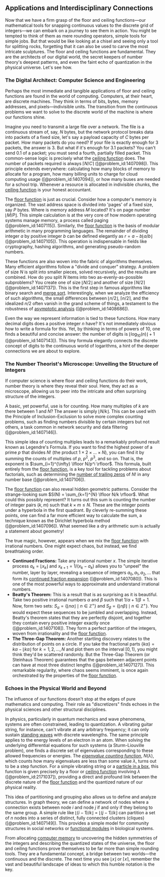 ## Applications and Interdisciplinary Connections

Now that we have a firm grasp of the floor and ceiling functions—our mathematical tools for snapping continuous values to the discrete grid of integers—we can embark on a journey to see them in action. You might be tempted to think of them as mere rounding operators, simple tools for simple jobs. But that would be like looking at a chisel and seeing only a tool for splitting rocks, forgetting that it can also be used to carve the most intricate sculptures. The floor and ceiling functions are fundamental. They are the architects of our digital world, the secret keepers of number theory's deepest patterns, and even the faint echo of quantization in the physical universe. Let's see how.

### The Digital Architect: Computer Science and Engineering

Perhaps the most immediate and tangible applications of floor and ceiling functions are found in the world of computing. Computers, at their heart, are discrete machines. They think in terms of bits, bytes, memory addresses, and pixels—indivisible units. The transition from the continuous problems we want to solve to the discrete world of the machine is where our functions shine.

Imagine you need to transmit a large file over a network. The file is a continuous stream of, say, $N$ bytes, but the network protocol breaks data into packets of a fixed size, let's say a payload capacity of $C$ bytes per packet. How many packets do you need? If your file is exactly enough for 3 packets, the answer is 3. But what if it's enough for 3.1 packets? You can't send 0.1 of a packet; you must send a fourth, partially filled packet. This common-sense logic is precisely what the [ceiling function](@article_id:261966) does. The number of packets required is always $\lceil N/C \rceil$ ([@problem_id:1407098]). This principle extends everywhere: calculating how many blocks of memory to allocate for a program, how many billing units to charge for cloud computing usage ([@problem_id:1407094]), or how many buses are needed for a school trip. Whenever a resource is allocated in indivisible chunks, the [ceiling function](@article_id:261966) is your honest accountant.

The [floor function](@article_id:264879) is just as crucial. Consider how a computer's memory is organized. The vast address space is divided into 'pages' of a fixed size, say $P$ bytes. Where is memory address $M$ located? It's on page number $\lfloor M/P \rfloor$. This simple calculation is at the very core of how modern operating systems manage memory, a process called paging ([@problem_id:1407115]). Similarly, the [floor function](@article_id:264879) is the basis of modular arithmetic in many programming languages. The remainder of dividing integer $a$ by positive integer $b$ can be defined elegantly as $r = a - b\lfloor a/b \rfloor$ ([@problem_id:1407105]). This operation is indispensable in fields like cryptography, hashing algorithms, and generating pseudo-random numbers.

These functions are also woven into the fabric of algorithms themselves. Many efficient algorithms follow a "divide and conquer" strategy. A problem of size $N$ is split into smaller pieces, solved recursively, and the results are combined. How do you split $N$ items into two as-evenly-as-possible subproblems? You create one of size $\lfloor N/2 \rfloor$ and another of size $\lceil N/2 \rceil$ ([@problem_id:1407137]). This is the first step in famous algorithms like binary search and [merge sort](@article_id:633637). Interestingly, when we analyze the efficiency of such algorithms, the small differences between $\lfloor n/2 \rfloor$, $\lceil n/2 \rceil$, and the idealized $n/2$ often vanish in the grand scheme of things, a testament to the robustness of [asymptotic analysis](@article_id:159922) ([@problem_id:1408686]).

Even the way we represent information is tied to these functions. How many decimal digits does a positive integer $n$ have? It's not immediately obvious how to write a formula for this. Yet, by thinking in terms of powers of 10, one finds a beautiful and concise answer: the number of digits is $\lfloor \log_{10}(n) \rfloor + 1$ ([@problem_id:1407143]). This tiny formula elegantly connects the discrete concept of digits to the continuous world of logarithms, a hint of the deeper connections we are about to explore.

### The Number Theorist's Microscope: Unveiling the Structure of Integers

If computer science is where floor and ceiling functions do their work, number theory is where they reveal their soul. Here, they act as a microscope, allowing us to peer into the intricate and often surprising structure of the integers.

A basic, yet powerful, use is for counting. How many multiples of $k$ are there between 1 and $N$? The answer is simply $\lfloor N/k \rfloor$. This can be used with the Principle of Inclusion-Exclusion to solve more complex counting problems, such as finding numbers divisible by certain integers but not others, a task common in network security and data filtering ([@problem_id:1407146]).

This simple idea of counting multiples leads to a remarkably profound result known as Legendre's Formula. If you want to find the highest power of a prime $p$ that divides $N!$ (the product $1 \times 2 \times \dots \times N$), you can find it by summing the counts of multiples of $p$, $p^2$, $p^3$, and so on. That is, the exponent is $\sum_{i=1}^{\infty} \lfloor N/p^i \rfloor$. This formula, built entirely from the [floor function](@article_id:264879), is a key tool for tackling problems about factorials, such as determining the [number of trailing zeros](@article_id:634156) of $N!$ in any number base ([@problem_id:1407106]).

The [floor function](@article_id:264879) can also reveal hidden geometric patterns. Consider the strange-looking sum $S(N) = \sum_{k=1}^{N} \lfloor N/k \rfloor$. What could this possibly represent? It turns out this sum is counting the number of integer pairs $(k, m)$ such that $k \times m \le N$. These are the integer points under a hyperbola in the first quadrant. By cleverly re-summing these points, one can find a far more efficient way to calculate the sum, a technique known as the Dirichlet hyperbola method ([@problem_id:1407096]). What seemed like a dry arithmetic sum is actually a statement about geometry!

The true magic, however, appears when we mix the [floor function](@article_id:264879) with irrational numbers. One might expect chaos, but instead, we find breathtaking order.
*   **Continued Fractions:** Take any irrational number $x$. The simple iterative process $a_k = \lfloor x_k \rfloor$ and $x_{k+1} = 1 / (x_k - a_k)$ allows you to "unpeel" the number, layer by layer, revealing a sequence of integers $a_0, a_1, a_2, \dots$ that form its [continued fraction expansion](@article_id:635714) ([@problem_id:1407080]). This is one of the most powerful ways to approximate and understand irrational numbers.
*   **Beatty's Theorem:** This is a result that is as surprising as it is beautiful. Take two positive irrational numbers $\alpha$ and $\beta$ such that $1/\alpha + 1/\beta = 1$. Now, form two sets: $S_\alpha = \{ \lfloor n\alpha \rfloor \mid n \in \mathbb{Z}^+ \}$ and $S_\beta = \{ \lfloor n\beta \rfloor \mid n \in \mathbb{Z}^+ \}$. You would expect these sequences to be jumbled and overlapping. Instead, Beatty's theorem states that they are perfectly disjoint, and together they contain every positive integer exactly once ([@problem_id:1407108]). They form a perfect partition of the integers, woven from irrationality and the [floor function](@article_id:264879).
*   **The Three-Gap Theorem:** Another startling discovery relates to the distribution of points on a circle. If you take the fractional parts $\{k\alpha\} = k\alpha - \lfloor k\alpha \rfloor$ for $k=1, 2, \dots, N$ and plot them on the interval $[0,1)$, you might think they'd be scattered randomly. But the Three-Gap Theorem (or Steinhaus Theorem) guarantees that the gaps between adjacent points can have at most three distinct lengths ([@problem_id:1407127]). This remarkable regularity, where chaos seems imminent, is once again orchestrated by the properties of the [floor function](@article_id:264879).

### Echoes in the Physical World and Beyond

The influence of our functions doesn't stop at the edges of pure mathematics and computing. Their role as "discretizers" finds echoes in the physical sciences and other structural disciplines.

In physics, particularly in quantum mechanics and wave phenomena, systems are often constrained, leading to quantization. A vibrating guitar string, for instance, can't vibrate at any arbitrary frequency; it can only sustain [standing waves](@article_id:148154) with discrete wavelengths. The same principle applies to the energy levels of an electron in an atom. When solving the underlying differential equations for such systems (a Sturm-Liouville problem), one finds a discrete set of eigenvalues corresponding to these allowed frequencies or energies. The *[eigenvalue counting function](@article_id:197964)*, $N(\lambda)$, which counts how many eigenvalues are less than some value $\lambda$, turns out to be a step function. For a simple vibrating string or a [particle in a box](@article_id:140446), this function is given precisely by a floor or [ceiling function](@article_id:261966) involving $\lambda$ ([@problem_id:2171037]), providing a direct and profound link between the discrete nature of the [floor function](@article_id:264879) and the quantized nature of our physical reality.

This idea of partitioning and grouping also allows us to define and analyze structures. In graph theory, we can define a network of nodes where a connection exists between node $i$ and node $j$ if and only if they belong to the same group. A simple rule like $\lfloor (i-1)/k \rfloor = \lfloor (j-1)/k \rfloor$ can partition a set of $n$ nodes into a series of distinct, fully connected clusters (cliques) ([@problem_id:1407149]). This provides a simple model for community structures in social networks or [functional modules](@article_id:274603) in biological systems.

From allocating [computer memory](@article_id:169595) to uncovering the hidden symmetries of the integers and describing the quantized states of the universe, the floor and ceiling functions prove themselves to be far more than simple rounding tools. They are a fundamental concept, a bridge between two worlds—the continuous and the discrete. The next time you see $\lfloor x \rfloor$ or $\lceil x \rceil$, remember the vast and beautiful landscape of ideas to which this humble notation is the key.